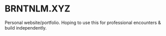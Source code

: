 # BRNTNLM.XYZ
Personal website/portfolio. Hoping to use this for professional encounters &amp; build independently. 

